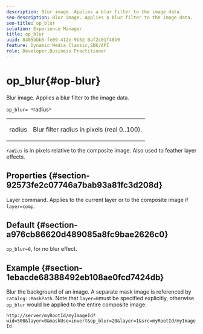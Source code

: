 ```yaml
---
description: Blur image. Applies a blur filter to the image data.
seo-description: Blur image. Applies a blur filter to the image data.
seo-title: op_blur
solution: Experience Manager
title: op_blur
uuid: 8405bbb5-fe09-412e-9b52-0af2c01f48b9
feature: Dynamic Media Classic,SDK/API
role: Developer,Business Practitioner
---
```


# op_blur{#op-blur}

Blur image. Applies a blur filter to the image data.

 `op_blur= *`radius`*`

<table id="simpletable_1DD41D819BE74130A77ECFC28486F70A"> 
 <tr class="strow"> 
  <td class="stentry"> <p><span class="varname"> radius</span> </p> </td> 
  <td class="stentry"> <p>Blur filter radius in pixels (real 0..100). </p></td> 
 </tr> 
</table>

*`radius`* is in pixels relative to the composite image. Also used to feather layer effects.

## Properties {#section-92573fe2c07746a7bab93a81fc3d208d}

Layer command. Applies to the current layer or to the composite image if `layer=comp`.

## Default {#section-a976cb86620d489085a8fc9bae2626c0}

`op_blur=0`, for no blur effect.

## Example {#section-1ebacde68388492eb108ae0fcd7424db}

Blur the background of an image. A separate mask image is referenced by `catalog::MaskPath`. Note that `layer=0`must be specified explicitly, otherwise `op_blur` would be applied to the entire composite image.

`http://server/myRootId/myImageId?wid=500&layer=0&maskUse=invert&op_blur=20&layer=1&src=myRootId/myImageId` 
